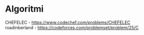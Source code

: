 # Algoritmi

CHEFELEC - https://www.codechef.com/problems/CHEFELEC
roadinberland - https://codeforces.com/problemset/problem/25/C
